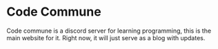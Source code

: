 # Code Commune

Code commune is a discord server for learning programming, this is the main website for it.  Right now, it will just serve as a blog with updates.
